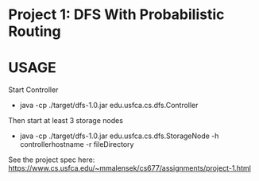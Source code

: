# Project 1: DFS With Probabilistic Routing

# USAGE

Start Controller

* java -cp ./target/dfs-1.0.jar edu.usfca.cs.dfs.Controller

Then start at least 3 storage nodes

* java -cp ./target/dfs-1.0.jar edu.usfca.cs.dfs.StorageNode -h controllerhostname -r fileDirectory

See the project spec here: https://www.cs.usfca.edu/~mmalensek/cs677/assignments/project-1.html


